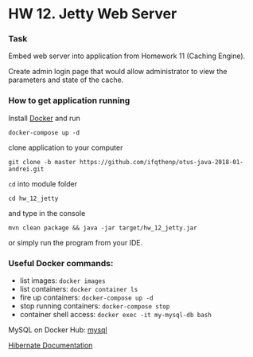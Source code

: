 # HW 12. Jetty Web Server

### Task

Embed web server into application from Homework 11 (Caching Engine).

Create admin login page that would allow administrator to view the parameters and state of the cache.

### How to get application running

Install [Docker](https://www.docker.com/community-edition) and run

```shell
docker-compose up -d
```

clone application to your computer

```shell
git clone -b master https://github.com/ifqthenp/otus-java-2018-01-andrei.git
```

`cd` into module folder

```shell
cd hw_12_jetty
```

and type in the console

```shell
mvn clean package && java -jar target/hw_12_jetty.jar
```

or simply run the program from your IDE.

### Useful Docker commands:

- list images: `docker images`
- list containers: `docker container ls`
- fire up containers: `docker-compose up -d`
- stop running containers: `docker-compose stop`
- container shell access: `docker exec -it my-mysql-db bash`

MySQL on Docker Hub: [mysql](https://hub.docker.com/r/_/mysql/)

[Hibernate Documentation](http://hibernate.org/orm/documentation/5.2/)
